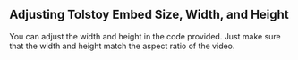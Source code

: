 ## Adjusting Tolstoy Embed Size, Width, and Height

You can adjust the width and height in the code provided. Just make sure that the width and height match the aspect ratio of the video.


